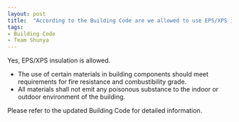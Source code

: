 ```yaml
---
layout: post
title:  "According to the Building Code are we allowed to use EPS/XPS insulation in the buildings exterior walls? If yes are there any limitations we need to know about?"
tags:
- Building Code
- Team Shunya
---
```


Yes, EPS/XPS insulation is allowed.

* The use of certain materials in building components should meet requirements for fire resistance and combustibility grade.
* All materials shall not emit any poisonous substance to the indoor or outdoor environment of the building.

Please refer to the updated Building Code for detailed information.